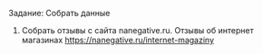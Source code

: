 Задание: Собрать данные
1) Собрать отзывы с сайта nanegative.ru. Отзывы об интернет магазинах https://nanegative.ru/internet-magaziny
